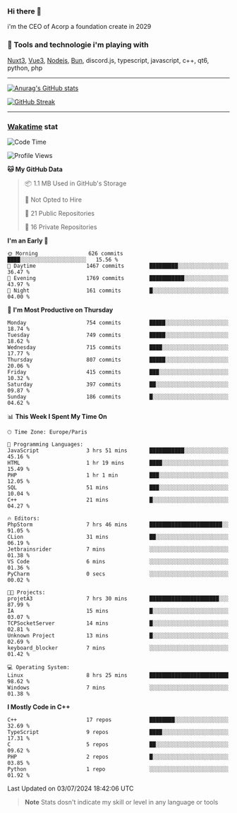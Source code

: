 ### Hi there 👋

i'm the CEO of Acorp a foundation create in 2029  

### 🧰 Tools and technologie i'm playing with

[Nuxt3](https://nuxt.com), [Vue3](https://vuejs.org/), [Nodejs](https://nodejs.org), [Bun](https://bun.sh/), discord.js, typescript, javascript, c++, qt6, python, php

---

[![Anurag's GitHub stats](https://github-readme-stats.vercel.app/api?username=ackimixs&show_icons=true&theme=github_dark&count_private=true)](https://www.ackimixs.xyz)

[![GitHub Streak](https://github-readme-streak-stats.herokuapp.com?user=Ackimixs&theme=github-dark-blue&date_format=j%20M%5B%20Y%5D&mode=weekly)](https://git.io/streak-stats)

---
 
 ### [Wakatime](https://wakatime.com/) stat

<!--START_SECTION:waka-->
![Code Time](http://img.shields.io/badge/Code%20Time-1%2C187%20hrs%201%20min-blue)

![Profile Views](http://img.shields.io/badge/Profile%20Views-0-blue)

**🐱 My GitHub Data** 

> 📦 1.1 MB Used in GitHub's Storage 
 > 
> 🚫 Not Opted to Hire
 > 
> 📜 21 Public Repositories 
 > 
> 🔑 16 Private Repositories 
 > 
**I'm an Early 🐤** 

```text
🌞 Morning                626 commits         ████░░░░░░░░░░░░░░░░░░░░░   15.56 % 
🌆 Daytime                1467 commits        █████████░░░░░░░░░░░░░░░░   36.47 % 
🌃 Evening                1769 commits        ███████████░░░░░░░░░░░░░░   43.97 % 
🌙 Night                  161 commits         █░░░░░░░░░░░░░░░░░░░░░░░░   04.00 % 
```
📅 **I'm Most Productive on Thursday** 

```text
Monday                   754 commits         █████░░░░░░░░░░░░░░░░░░░░   18.74 % 
Tuesday                  749 commits         █████░░░░░░░░░░░░░░░░░░░░   18.62 % 
Wednesday                715 commits         ████░░░░░░░░░░░░░░░░░░░░░   17.77 % 
Thursday                 807 commits         █████░░░░░░░░░░░░░░░░░░░░   20.06 % 
Friday                   415 commits         ███░░░░░░░░░░░░░░░░░░░░░░   10.32 % 
Saturday                 397 commits         ██░░░░░░░░░░░░░░░░░░░░░░░   09.87 % 
Sunday                   186 commits         █░░░░░░░░░░░░░░░░░░░░░░░░   04.62 % 
```


📊 **This Week I Spent My Time On** 

```text
🕑︎ Time Zone: Europe/Paris

💬 Programming Languages: 
JavaScript               3 hrs 51 mins       ███████████░░░░░░░░░░░░░░   45.16 % 
HTML                     1 hr 19 mins        ████░░░░░░░░░░░░░░░░░░░░░   15.49 % 
PHP                      1 hr 1 min          ███░░░░░░░░░░░░░░░░░░░░░░   12.05 % 
SQL                      51 mins             ███░░░░░░░░░░░░░░░░░░░░░░   10.04 % 
C++                      21 mins             █░░░░░░░░░░░░░░░░░░░░░░░░   04.27 % 

🔥 Editors: 
PhpStorm                 7 hrs 46 mins       ███████████████████████░░   91.05 % 
CLion                    31 mins             ██░░░░░░░░░░░░░░░░░░░░░░░   06.19 % 
Jetbrainsrider           7 mins              ░░░░░░░░░░░░░░░░░░░░░░░░░   01.38 % 
VS Code                  6 mins              ░░░░░░░░░░░░░░░░░░░░░░░░░   01.36 % 
PyCharm                  0 secs              ░░░░░░░░░░░░░░░░░░░░░░░░░   00.02 % 

🐱‍💻 Projects: 
projetA3                 7 hrs 30 mins       ██████████████████████░░░   87.99 % 
IA                       15 mins             █░░░░░░░░░░░░░░░░░░░░░░░░   03.07 % 
TCPSocketServer          14 mins             █░░░░░░░░░░░░░░░░░░░░░░░░   02.81 % 
Unknown Project          13 mins             █░░░░░░░░░░░░░░░░░░░░░░░░   02.69 % 
keyboard_blocker         7 mins              ░░░░░░░░░░░░░░░░░░░░░░░░░   01.42 % 

💻 Operating System: 
Linux                    8 hrs 25 mins       █████████████████████████   98.62 % 
Windows                  7 mins              ░░░░░░░░░░░░░░░░░░░░░░░░░   01.38 % 
```

**I Mostly Code in C++** 

```text
C++                      17 repos            ████████░░░░░░░░░░░░░░░░░   32.69 % 
TypeScript               9 repos             ████░░░░░░░░░░░░░░░░░░░░░   17.31 % 
C                        5 repos             ██░░░░░░░░░░░░░░░░░░░░░░░   09.62 % 
PHP                      2 repos             █░░░░░░░░░░░░░░░░░░░░░░░░   03.85 % 
Python                   1 repo              ░░░░░░░░░░░░░░░░░░░░░░░░░   01.92 % 
```




 Last Updated on 03/07/2024 18:42:06 UTC
<!--END_SECTION:waka-->

> **Note**
> Stats dosn't indicate my skill or level in any language or tools
